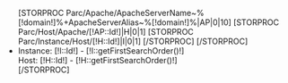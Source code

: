 <ul>
    [STORPROC Parc/Apache/ApacheServerName~%[!domain!]%+ApacheServerAlias~%[!domain!]%|AP|0|10]
    [STORPROC Parc/Host/Apache/[!AP::Id!]|H|0|1]
    [STORPROC Parc/Instance/Host/[!H::Id!]|I|0|1]
    [/STORPROC]
    [/STORPROC]
    <li>Instance: [!I::Id!] - [!I::getFirstSearchOrder()!]<br />
    Host: [!H::Id!] - [!H::getFirstSearchOrder()!]</li>
[/STORPROC]</ul>